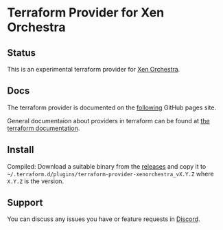 # Terraform Provider for Xen Orchestra

## Status

This is an experimental terraform provider for [Xen Orchestra](https://github.com/vatesfr/xen-orchestra).

## Docs

The terraform provider is documented on the [following](https://terra-farm.github.io/provider-xenorchestra/) GitHub pages site.

General documentaion about providers in terraform can be found at [the terraform documentation](https://www.terraform.io/docs/configuration/providers.html).

## Install

Compiled: Download a suitable binary from the [releases](https://github.com/terra-farm/terraform-provider-xenorchestra/releases) and copy it to `~/.terraform.d/plugins/terraform-provider-xenorchestra_vX.Y.Z` where `X.Y.Z` is the version.

## Support

You can discuss any issues you have or feature requests in [Discord](https://discord.gg/ZpNq8ez).
